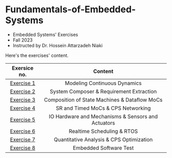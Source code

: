 # Fundamentals-of-Embedded-Systems
- Embedded Systems' Exercises
- Fall 2023
- Instructed by Dr. Hossein Attarzadeh Niaki

Here's the exercises' content.

Exersice no. | Content
| :---: | :---:
[Exercise 1](ex1) | Modeling Continuous Dynamics
[Exercise 2](ex2) | System Composer & Requirement Extraction
[Exercise 3](ex3) | Composition of State Machines & Dataflow MoCs
[Exercise 4](ex4) | SR and Timed MoCs & CPS Networking
[Exercise 5](ex5) | IO Hardware and Mechanisms & Sensors and Actuators
[Exercise 6](ex6) | Realtime Scheduling & RTOS
[Exercise 7](ex7) | Quantitative Analysis & CPS Optimization
[Exercise 8](ex8) | Embedded Software Test

